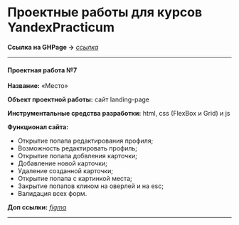 # Проектные работы для курсов YandexPracticum

__Ссылка на GHPage →__ _[ссылка](https://mea6ea6.github.io/my-repository/)_

------

#### Проектная работа №7

__Название:__ «Место»  

__Объект проектной работы:__ сайт landing-page  

__Инструментальные средства разработки:__ html, css (FlexBox и Grid) и js  

__Функционал сайта:__  

- Открытие попапа редактирования профиля;
- Возможность редактировать профиль;
- Открытие попапа добвления карточки;
- Добавление новой карточки;
- Удаление созданной карточки;
- Открытие попапа с картинкой места;
- Закрытие попапов кликом на оверлей и на esc;
- Валидация всех форм.


__Доп ссылки:__
_[figma](#)_

------